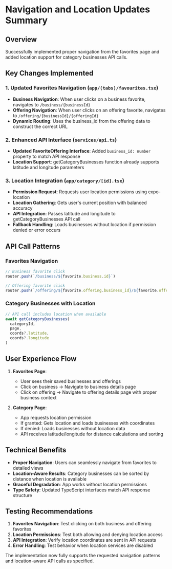 # Navigation and Location Updates Summary

## Overview
Successfully implemented proper navigation from the favorites page and added location support for category businesses API calls.

## Key Changes Implemented

### 1. Updated Favorites Navigation (`app/(tabs)/favourites.tsx`)
- **Business Navigation**: When user clicks on a business favorite, navigates to `/business/{businessId}` 
- **Offering Navigation**: When user clicks on an offering favorite, navigates to `/offering/{businessId}/{offeringId}`
- **Dynamic Routing**: Uses the business_id from the offering data to construct the correct URL

### 2. Enhanced API Interface (`services/api.ts`)
- **Updated FavoriteOffering Interface**: Added `business_id: number` property to match API response
- **Location Support**: getCategoryBusinesses function already supports latitude and longitude parameters

### 3. Location Integration (`app/category/[id].tsx`)
- **Permission Request**: Requests user location permissions using expo-location
- **Location Gathering**: Gets user's current position with balanced accuracy
- **API Integration**: Passes latitude and longitude to getCategoryBusinesses API call
- **Fallback Handling**: Loads businesses without location if permission denied or error occurs

## API Call Patterns

### Favorites Navigation
```typescript
// Business favorite click
router.push(`/business/${favorite.business.id}`)

// Offering favorite click  
router.push(`/offering/${favorite.offering.business_id}/${favorite.offering.id}`)
```

### Category Businesses with Location
```typescript
// API call includes location when available
await getCategoryBusinesses(
  categoryId, 
  page,
  coords?.latitude,
  coords?.longitude
)
```

## User Experience Flow

1. **Favorites Page**: 
   - User sees their saved businesses and offerings
   - Click on business → Navigate to business details page
   - Click on offering → Navigate to offering details page with proper business context

2. **Category Page**:
   - App requests location permission
   - If granted: Gets location and loads businesses with coordinates
   - If denied: Loads businesses without location data
   - API receives latitude/longitude for distance calculations and sorting

## Technical Benefits

- **Proper Navigation**: Users can seamlessly navigate from favorites to detailed views
- **Location-Aware Results**: Category businesses can be sorted by distance when location is available
- **Graceful Degradation**: App works without location permissions
- **Type Safety**: Updated TypeScript interfaces match API response structure

## Testing Recommendations

1. **Favorites Navigation**: Test clicking on both business and offering favorites
2. **Location Permissions**: Test both allowing and denying location access
3. **API Integration**: Verify location coordinates are sent in API requests
4. **Error Handling**: Test behavior when location services are disabled

The implementation now fully supports the requested navigation patterns and location-aware API calls as specified.
